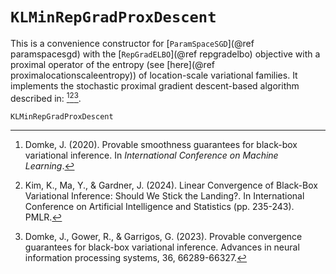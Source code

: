 
# `KLMinRepGradProxDescent`

This is a convenience constructor for [`ParamSpaceSGD`](@ref paramspacesgd) with the [`RepGradELBO`](@ref repgradelbo) objective with a proximal operator of the entropy (see [here](@ref proximalocationscaleentropy)) of location-scale variational families.
It implements the stochastic proximal gradient descent-based algorithm described in: [^D2020][^KMG2024][^DGG2023].

[^D2020]: Domke, J. (2020). Provable smoothness guarantees for black-box variational inference. In *International Conference on Machine Learning*.
[^KMG2024]: Kim, K., Ma, Y., & Gardner, J. (2024). Linear Convergence of Black-Box Variational Inference: Should We Stick the Landing?. In International Conference on Artificial Intelligence and Statistics (pp. 235-243). PMLR.
[^DGG2023]: Domke, J., Gower, R., & Garrigos, G. (2023). Provable convergence guarantees for black-box variational inference. Advances in neural information processing systems, 36, 66289-66327.

```@docs
KLMinRepGradProxDescent
```
